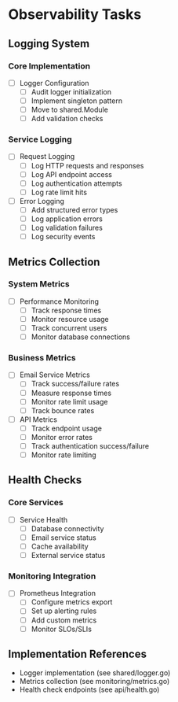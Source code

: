 # Observability Tasks

## Logging System
### Core Implementation
- [ ] Logger Configuration
  - [ ] Audit logger initialization
  - [ ] Implement singleton pattern
  - [ ] Move to shared.Module
  - [ ] Add validation checks

### Service Logging
- [ ] Request Logging
  - [ ] Log HTTP requests and responses
  - [ ] Log API endpoint access
  - [ ] Log authentication attempts
  - [ ] Log rate limit hits

- [ ] Error Logging
  - [ ] Add structured error types
  - [ ] Log application errors
  - [ ] Log validation failures
  - [ ] Log security events

## Metrics Collection
### System Metrics
- [ ] Performance Monitoring
  - [ ] Track response times
  - [ ] Monitor resource usage
  - [ ] Track concurrent users
  - [ ] Monitor database connections

### Business Metrics
- [ ] Email Service Metrics
  - [ ] Track success/failure rates
  - [ ] Measure response times
  - [ ] Monitor rate limit usage
  - [ ] Track bounce rates

- [ ] API Metrics
  - [ ] Track endpoint usage
  - [ ] Monitor error rates
  - [ ] Track authentication success/failure
  - [ ] Monitor rate limiting

## Health Checks
### Core Services
- [ ] Service Health
  - [ ] Database connectivity
  - [ ] Email service status
  - [ ] Cache availability
  - [ ] External service status

### Monitoring Integration
- [ ] Prometheus Integration
  - [ ] Configure metrics export
  - [ ] Set up alerting rules
  - [ ] Add custom metrics
  - [ ] Monitor SLOs/SLIs

## Implementation References
- Logger implementation (see shared/logger.go)
- Metrics collection (see monitoring/metrics.go)
- Health check endpoints (see api/health.go) 